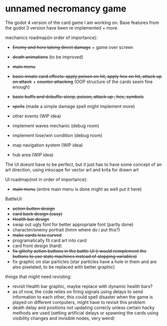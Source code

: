 # unnamed necromancy game
 The godot 4 version of the card game I am working on. Base features from the godot 3 version have been re implemented + more. 

 mechanics roadmap(in order of importance):
 - ~~Enemy and hero taking direct damage~~ + game over screen
 - ~~death animations~~ (to be improved)
 - ~~main menu~~

 - ~~basic innate card effects: apply poison on hit, apply hex on hit, attack up on attack~~ + ~~counter attacking~~
 (OOP structure of the cards seem fine enough)
 - ~~basic buffs and debuffs: sleep, poison, attack up , hex, symbols~~

 - ~~spells~~ (made a simple damage spell might implement more)
 - other events (WIP idea)
 -  implement waves mechanic (debug room)
 -  implement lose/win condition (debug room)
 - map navigation system (WIP idea)
 - hub area (WIP idea)

The UI doesnt have to be perfect, but it just has to have some concept of an art direction, using inkscape for vector art
and krita for drawn art

 UI roadmap(not in order of importance):
 - ~~main menu~~ (entire main menu is done might as well put it here)

 BattleUI:
 - ~~action button design~~
 - ~~card back design (easy)~~
 - ~~Health bar design~~
 - swap out ugly font for better appropriate font (partly done)
 - character/enemy portrait (hmm where do i put this?)
 - ~~make cards less curved~~
 - programatically fit card art into card
 - card front design (hard)
 - ~~fix glitchy action buttons in the battle UI (i would reimplement the buttons to use state machines instead of stopping variables)~~
 - fix graphic on star particles (star particles have a hole in them and are also pixelated, to be replaced with better graphic)

things that might need revisting:
 - revisit Health bar graphic, maybe replace with dynamic health bars?
 - as of now, the code relies on firing signals using delays to send information to each other, this could spell disaster when the game is played on different computers, might have to revisit this problem
 - death delay and positions not updating correcly unless certain hacky methods are used (setting artificial delays or spawning the cards using visibility changes and invisible nodes, very weird)
